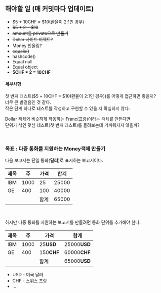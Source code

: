## 해야할 일 (매 커밋마다 업데이트)
* $5 + 10CHF = $10(환율이 2:1인 경우)
* ~~$5 * 2 = $10~~
* ~~amount를 private으로 만들기~~
* ~~Dollar 사이드 이펙트?~~ 
* Money 반올림?
* ~~equals()~~
* hashcode()
* Equal null
* Equal object
* **5CHF * 2 = 10CHF**

#### 세부사항
첫 번째 테스트($5 + 10CHF = $10(환율이 2:1인 경우))를 어떻게 접근하면 좋을까? <br>
너무 큰 발걸음인 것 같다. <br>
작은 단계 하나로 테스트를 작성하고 구현할 수 있을 지 확실하지 않다.

Dollar 객체와 비슷하게 작동하는 Franc(프랑)이라는 객체를 만든다면<br> 
단위가 섞인 덧셈 테스트(첫 번째 테스트)를 돌려보는데 가까워지지 않을까?

<br>

### 목표 : 다중 통화를 지원하는 Money객체 만들기
다음 보고서는 단일 통화(**달러**)로 표시하는 보고서이다.

| 제목   | 주   | 가격  | 합계    |
|------|-----|-----|-------|
| IBM  | 1000 | 25  | 25000 |
| GE   | 400 | 100 | 40000 |
|  |     | 합계  | 65000 |

<br>

하지만 다중 통화를 지원하는 보고서를 만들려면 통화 단위를 추가해야 한다.

| 제목   | 주   | 가격         | 합계           |
|------|-----|------------|--------------|
| IBM  | 1000 | 25**USD**  | 25000**USD** |
| GE   | 400 | 150**CHF** | 60000**CHF** |
|  |     | 합계         | 65000**USD** |

* USD - 미국 달러
* CHF - 스위스 프랑
* ...